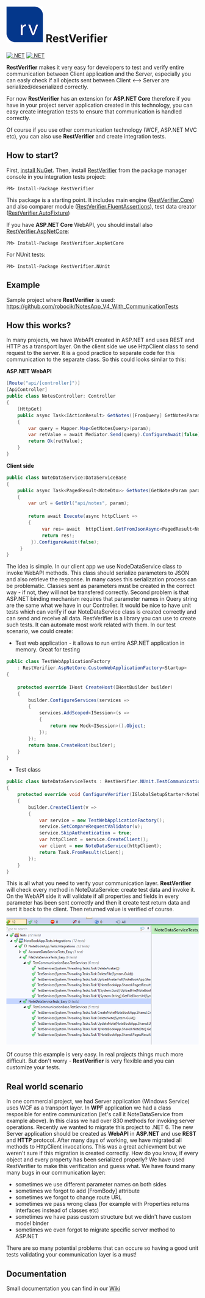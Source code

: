 # ![RestVerifier logo](./docs/logoRV.png) RestVerifier

[![.NET](https://github.com/robocik/RestVerifier/actions/workflows/dotnet.yml/badge.svg)](https://github.com/robocik/RestVerifier/actions/workflows/dotnet.yml)
[![.NET](https://img.shields.io/nuget/v/RestVerifier)](https://www.nuget.org/packages/RestVerifier)

**RestVerifier** makes it very easy for developers to test and verify entire communication between Client application and the Server, especially you can easly check if all objects sent between Client &lt;--&gt; Server are serialized/deserialized correctly.

For now **RestVerifier** has an extension for **ASP.NET Core** therefore if you have in your project server application created in this technology, you can easy create integration tests to ensure that communication is handled correctly.

Of course if you use other communication technology (WCF, ASP.NET MVC etc), you can also use **RestVerifier** and create integration tests.

## How to start?

First, [install NuGet](http://docs.nuget.org/docs/start-here/installing-nuget). Then, install [RestVerifier](https://www.nuget.org/packages/RestVerifier/) from the package manager console in you integration tests project:
```
PM> Install-Package RestVerifier
```
This package is a starting point. It includes main engine ([RestVerifier.Core](https://www.nuget.org/packages/RestVerifier.Core/)) and also comparer module ([RestVerifier.FluentAssertions](https://www.nuget.org/packages/RestVerifier.FluentAssertions/)), test data creator ([RestVerifier.AutoFixture](https://www.nuget.org/packages/RestVerifier.AutoFixture/))

If you have **ASP.NET Core** WebAPI, you should install also [RestVerifier.AspNetCore](https://www.nuget.org/packages/RestVerifier.AspNetCore/):
```
PM> Install-Package RestVerifier.AspNetCore
```

For NUnit tests:
```
PM> Install-Package RestVerifier.NUnit 
```

## Example

Sample project where **RestVerifier** is used:
https://github.com/robocik/NotesApp_V4_With_CommunicationTests

## How this works?

In many projects, we have WebAPI created in ASP.NET and uses REST and HTTP as a transport layer. On the client side we use HttpClient class to send request to the server. It is a good practice to separate code for this communication to the separate class. So this could looks similar to this:

**ASP.NET WebAPI**
```cs
[Route("api/[controller]")]
[ApiController]
public class NotesController: Controller
{
    [HttpGet]
    public async Task<IActionResult> GetNotes([FromQuery] GetNotesParam param)
    {
        var query = Mapper.Map<GetNotesQuery>(param);
        var retValue = await Mediator.Send(query).ConfigureAwait(false);
        return Ok(retValue);
    }
}
```

**Client side**
```cs
public class NoteDataService:DataServiceBase
{
    public async Task<PagedResult<NoteDto>> GetNotes(GetNotesParam param)
    {
        var url = GetUrl("api/notes", param);
            
        return await Execute(async httpClient =>
        {
             var res= await  httpClient.GetFromJsonAsync<PagedResult<NoteDto>>(url, CreateOptions()).ConfigureAwait(false);
             return res!;
         }).ConfigureAwait(false);
     }
}
```
The idea is simple. In our client app we use NodeDataService class to invoke WebAPI methods. This class should serialize parameters to JSON and also retrieve the response. In many cases this serialization process can be problematic. Classes sent as parameters must be created in the correct way - if not, they will not be transfered correctly.
Second problem is that ASP.NET binding mechanism requires that parameter names in Query string are the same what we have in our Controller. It would be nice to have unit tests which can verify if our NoteDataService class is created correctly and can send and receive all data.
RestVerifier is a library you can use to create such tests. It can automate most work related with them. In our test scenario, we could create:
- Test web application - it allows to run entire ASP.NET application in memory. Great for testing

```cs
public class TestWebApplicationFactory
    : RestVerifier.AspNetCore.CustomWebApplicationFactory<Startup>
{

    protected override IHost CreateHost(IHostBuilder builder)
    {
        builder.ConfigureServices(services =>
        {
            services.AddScoped<ISession>(s =>
            {
                return new Mock<ISession>().Object;
            });
        });
        return base.CreateHost(builder);
    }    
}
```
- Test class
```cs
public class NoteDataServiceTests : RestVerifier.NUnit.TestCommunicationBase<NoteDataService>
{
    protected override void ConfigureVerifier(IGlobalSetupStarter<NoteDataService> builder)
    {
        builder.CreateClient(v =>
        {
            var service = new TestWebApplicationFactory();
            service.SetCompareRequestValidator(v);
            service.SkipAuthentication = true;
            var httpClient = service.CreateClient();
            var client = new NoteDataService(httpClient);
            return Task.FromResult(client);
        });
    }
}
```
This is all what you need to verify your communication layer. **RestVerifier** will check every method in NoteDataService: create test data and invoke it. On the WebAPI side it will validate if all properties and fields in every parameter has been sent correctly and then it create test return data and sent it back to the client. Then returned value is verified of course.

![Test result](./docs/restverifier_readme1.png) 

Of course this example is very easy. In real projects things much more difficult. But don't worry - **RestVerifier** is very flexible and you can customize your tests.

## Real world scenario
In one commercial project, we had Server application (Windows Service) uses WCF as a transport layer. In **WPF** application we had a class resposible for entire communication (let's call it NoteDataService from example above). In this class we had over 830 methods for invoking server operations. 
Recently we wanted to migrate this project to .NET 6. The new Server application should be created as **WebAPI** in **ASP.NET** and use **REST** and **HTTP** protocol. After many days of working, we have migrated all methods to HttpClient invocations. This was a great achievment but we weren't sure if this migration is created correctly. How do you know, if every object and every property has been serialized properly?
We have used RestVerifier to make this verification and guess what. We have found many many bugs in our communication layer:
- sometimes we use different parameter names on both sides
- sometimes we forgot to add [FromBody] attribute
- sometimes we forgot to change route URL
- sometimes we pass wrong class (for example with Properties returns interfaces instead of classes etc)
- sometimes we have pass custom structure but we didn't have custom model binder 
- sometimes we even forgot to migrate specific server method to ASP.NET

There are so many potential problems that can occure so having a good unit tests validating your communication layer is a must!

## Documentation

Small documentation you can find  in our [Wiki](https://github.com/robocik/RestVerifier/wiki/Documentation/) 
